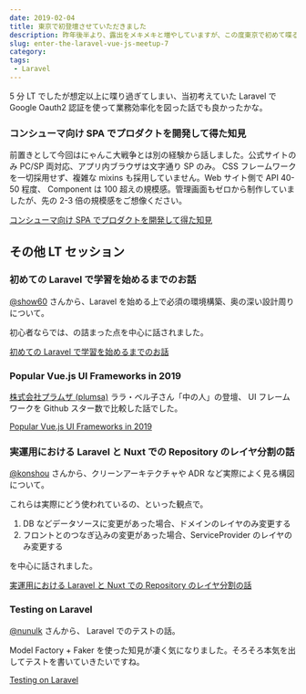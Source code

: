```yaml
---
date: 2019-02-04
title: 東京で初登壇させていただきました
description: 昨年後半より、露出をメキメキと増やしていますが、この度東京で初めて喋る機会をいただきました。
slug: enter-the-laravel-vue-js-meetup-7
category: 
tags: 
 - Laravel
---
```


5 分 LT でしたが想定以上に喋り過ぎてしまい、当初考えていた Laravel で Google Oauth2 認証を使って業務効率化を図った話でも良かったかな。

### コンシューマ向け SPA でプロダクトを開発して得た知見

前置きとして今回はにゃんこ大戦争とは別の経験から話しました。公式サイトのみ PC/SP 両対応、アプリ内ブラウザは文字通り SP のみ。 CSS フレームワークを一切採用せず、複雑な mixins も採用していません。Web サイト側で API 40-50 程度、 Component は 100 超えの規模感。管理画面もゼロから制作していましたが、先の 2-3 倍の規模感をご想像ください。

<a class="link-preview" href="https://slides.com/jiyuujin/20190131">コンシューマ向け SPA でプロダクトを開発して得た知見</a>

## その他 LT セッション

### 初めての Laravel で学習を始めるまでのお話

[@show60](https://twitter.com/show60) さんから、Laravel を始める上で必須の環境構築、奥の深い設計周りについて。

初心者ならでは、の詰まった点を中心に話されました。

<a class="link-preview" href="https://speakerdeck.com/show60/chu-metefalselaraveldexue-xi-woshi-merumadefalseohua">初めての Laravel で学習を始めるまでのお話</a>

### Popular Vue.js UI Frameworks in 2019

[株式会社プラムザ (plumsa)](https://www.plumsa.co.jp/) ララ・ベル子さん「中の人」の登壇、 UI フレームワークを Github スター数で比較した話でした。

<a class="link-preview" href="https://speakerdeck.com/fromarm4/popular-vue-dot-js-ui-frameworks-in-2019">Popular Vue.js UI Frameworks in 2019</a>

### 実運用における Laravel と Nuxt での Repository のレイヤ分割の話

[@konshou](https://twitter.com/konshou) さんから、クリーンアーキテクチャや ADR など実際によく見る構図について。

これらは実際にどう使われているの、といった観点で。

1. DB などデータソースに変更があった場合、ドメインのレイヤのみ変更する
2. フロントとのつなぎ込みの変更があった場合、ServiceProvider のレイヤのみ変更する

を中心に話されました。

<a class="link-preview" href="https://speakerdeck.com/konshou/shi-yun-yong-niokerularaveltonuxtdefalserepositoryfalsereiyafen-ge-falsehua">実運用における Laravel と Nuxt での Repository のレイヤ分割の話</a>

### Testing on Laravel

[@nunulk](https://twitter.com/nunulk) さんから、 Laravel でのテストの話。

Model Factory + Faker を使った知見が凄く気になりました。そろそろ本気を出してテストを書いていきたいですね。

<a class="link-preview" href="https://speakerdeck.com/nunulk/testing-on-laravel">Testing on Laravel</a>
